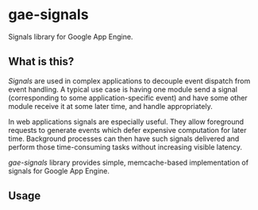 # gae-signals

Signals library for Google App Engine.

## What is this?

_Signals_ are used in complex applications to decouple event dispatch from event handling.
A typical use case is having one module send a signal (corresponding to some
application-specific event) and have some other module receive it at some later time,
and handle appropriately.

In web applications signals are especially useful. They allow foreground requests
to generate events which defer expensive computation for later time.
Background processes can then have such signals delivered and perform those time-consuming
tasks without increasing visible latency.

_gae-signals_ library provides simple, memcache-based implementation of signals for Google App Engine.

## Usage

